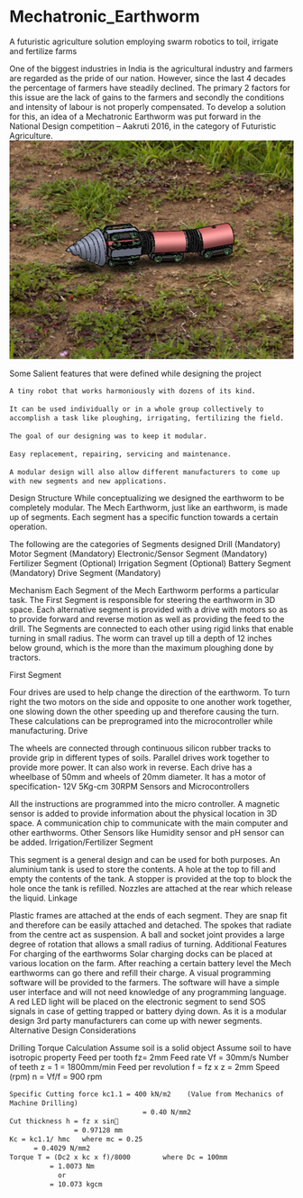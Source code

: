 # Mechatronic_Earthworm
A futuristic agriculture solution employing swarm robotics to toil, irrigate and fertilize farms

One of the biggest industries in India is the agricultural industry and farmers are regarded as the pride of our nation. However, since the last 4 decades the percentage of farmers have steadily declined. The primary 2 factors for this issue are the lack of gains to the farmers and secondly the conditions and intensity of labour is not properly compensated. To develop a solution for this, an idea of a Mechatronic Earthworm was put forward in the National Design competition – Aakruti 2016, in the category of Futuristic Agriculture. 
![Earthworm](/Earthworm.jpg)

Some Salient features that were defined while designing the project
	
	A tiny robot that works harmoniously with dozens of its kind.
	
	It can be used individually or in a whole group collectively to accomplish a task like ploughing, irrigating, fertilizing the field.
	
	The goal of our designing was to keep it modular. 
	
	Easy replacement, repairing, servicing and maintenance.
	
	A modular design will also allow different manufacturers to come up with new segments and new applications.
 
Design Structure
	While conceptualizing we designed the earthworm to be completely modular.
	The Mech Earthworm, just like an earthworm, is made up of segments.
	Each segment has a specific function towards a certain operation.
	
The following are the categories of Segments designed
	Drill (Mandatory)
	Motor Segment (Mandatory)
	Electronic/Sensor Segment (Mandatory)
	Fertilizer Segment (Optional)
	Irrigation Segment (Optional)
	Battery Segment (Mandatory)
	Drive Segment (Mandatory)

Mechanism
	Each Segment of the Mech Earthworm performs a particular task.
	The First Segment is responsible for steering the earthworm in 3D space.
	Each alternative segment is provided with a drive with motors so as to provide forward and reverse motion as well as providing the feed to the drill.
	The Segments are connected to each other using rigid links that enable turning in small radius.
	The worm can travel up till a depth of 12 inches below ground, which is the more than the maximum ploughing done by tractors.

First Segment
 
Four drives are used to help change the direction of the earthworm.
To turn right the two motors on the side and opposite to one another work together, one slowing down the other speeding up and therefore causing the turn.
These calculations can be preprogramed into the microcontroller while manufacturing.
Drive
 
The wheels are connected through continuous silicon rubber tracks to provide grip in different types of soils. Parallel drives work together to provide more power. It can also work in reverse.
Each drive has a wheelbase of 50mm and wheels of 20mm diameter.
It has a motor of specification- 12V 5Kg-cm 30RPM
Sensors and Microcontrollers
 
All the instructions are programmed into the micro controller.
A magnetic sensor is added to provide information about the physical location in 3D space.
A communication chip to communicate with the main computer and other earthworms.
Other Sensors like Humidity sensor and pH sensor can be added.
Irrigation/Fertilizer Segment
 
This segment is a general design and can be used for both purposes. 
An aluminium tank is used to store the contents.
A hole at the top to fill and empty the contents of the tank.
A stopper is provided at the top to block the hole once the tank is refilled.
Nozzles are attached at the rear which release the liquid.
Linkage
 
Plastic frames are attached at the ends of each segment.
They are snap fit and therefore can be easily attached and detached.
The spokes that radiate from the centre act as suspension.
A ball and socket joint provides a large degree of rotation that allows a small radius of turning.
Additional Features
	For charging of the earthworms Solar charging docks can be placed at various location on the farm. After reaching a certain battery level the Mech earthworms can go there and refill their charge.
	A visual programming software will be provided to the farmers. The software will have a simple user interface and will not need knowledge of any programming language.
	A red LED light will be placed on the electronic segment to send SOS signals in case of getting trapped or battery dying down.
	As it is a modular design 3rd party manufacturers can come up with newer segments.
Alternative Design Considerations








Drilling Torque Calculation
	Assume soil is a solid object
	Assume soil to have isotropic property
	Feed per tooth fz= 2mm				Feed rate Vf = 30mm/s
	Number of teeth z = 1						= 1800mm/min
	Feed per revolution f = fz x z = 2mm
	Speed (rpm) n = Vf/f 
	        		     = 900 rpm





	Specific Cutting force kc1.1 = 400 kN/m2    (Value from Mechanics of Machine Drilling)
            						 = 0.40 N/mm2
	Cut thickness h = fz x sin
  				    = 0.97128 mm
	Kc = kc1.1/ hmc   where mc = 0.25
          = 0.4029 N/mm2
	Torque T = (Dc2 x kc x f)/8000        where Dc = 100mm
		      = 1.0073 Nm
				or
		      = 10.073 kgcm	

